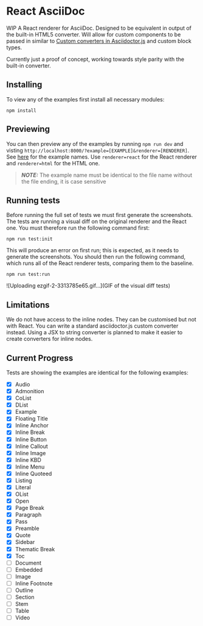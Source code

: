 # React AsciiDoc

WIP
A React renderer for AsciiDoc. Designed to be equivalent in output of the built-in HTML5 converter.
Will allow for custom components to be passed in similar to [Custom converters in Asciidoctor.js](https://docs.asciidoctor.org/asciidoctor.js/latest/extend/converter/custom-converter/) and custom block types.

Currently just a proof of concept, working towards style parity with the built-in converter.

## Installing
To view any of the examples first install all necessary modules:

```
npm install
```

## Previewing

You can then preview any of the examples by running `npm run dev` and visting `http://localhost:8000/?example=[EXAMPLE]&renderer=[RENDERER]`. See [here](https://github.com/oxidecomputer/react-asciidoc/tree/main/src/examples) for the example names. Use `renderer=react` for the React renderer and `renderer=html` for the HTML one. 

> **_NOTE:_**  The example name must be identical to the file name without the file ending, it is case sensitive

## Running tests
Before running the full set of tests we must first generate the screenshots. The tests are running a visual diff on the original renderer and the React one. You must therefore run the following command first:

```
npm run test:init
```

This will produce an error on first run; this is expected, as it needs to generate the screenshots. You should then run the following command, which runs all of the React renderer tests, comparing them to the baseline.

```
npm run test:run
```

![Uploading ezgif-2-3313785e65.gif…](GIF of the visual diff tests)

## Limitations
We do not have access to the inline nodes. They can be customised but not with React. You can write a standard asciidoctor.js custom converter instead. Using a JSX to string converter is planned to make it easier to create converters for inline nodes.

## Current Progress
Tests are showing the examples are identical for the following examples:

- [x] Audio
- [x] Admonition
- [x] CoList
- [x] DList
- [x] Example
- [x] Floating Title
- [x] Inline Anchor
- [x] Inline Break
- [x] Inline Button
- [x] Inline Callout
- [x] Inline Image
- [x] Inline KBD
- [x] Inline Menu
- [x] Inline Quoteed
- [x] Listing
- [x] Literal
- [x] OList
- [x] Open
- [x] Page Break
- [x] Paragraph
- [x] Pass
- [x] Preamble
- [x] Quote
- [x] Sidebar
- [x] Thematic Break
- [x] Toc
- [ ] Document
- [ ] Embedded
- [ ] Image
- [ ] Inline Footnote
- [ ] Outline
- [ ] Section
- [ ] Stem
- [ ] Table
- [ ] Video
